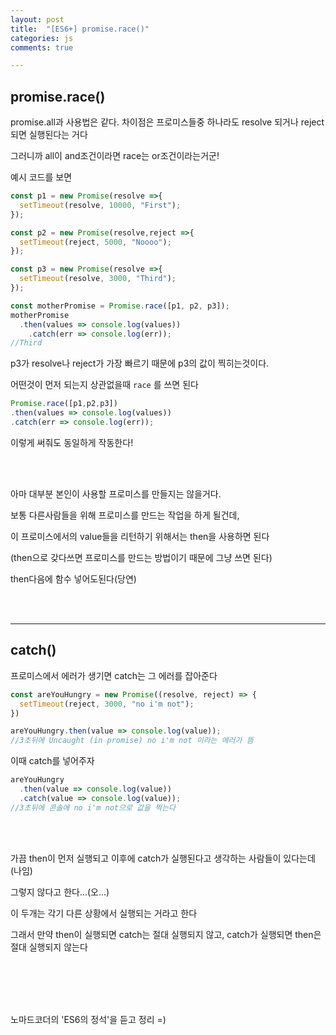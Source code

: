 ```yaml
---
layout: post
title:  "[ES6+] promise.race()"
categories: js 
comments: true

---
```


## promise.race()

promise.all과 사용법은 같다. 차이점은 프로미스들중 하나라도 resolve 되거나 reject되면 실행된다는 거다

그러니까 all이 and조건이라면 race는 or조건이라는거군!

예시 코드를 보면 

~~~javascript
const p1 = new Promise(resolve =>{
  setTimeout(resolve, 10000, "First");
});

const p2 = new Promise(resolve,reject =>{
  setTimeout(reject, 5000, "Noooo");
});

const p3 = new Promise(resolve =>{
  setTimeout(resolve, 3000, "Third");
});

const motherPromise = Promise.race([p1, p2, p3]);
motherPromise
  .then(values => console.log(values))
	.catch(err => console.log(err));
//Third
~~~

p3가 resolve나 reject가 가장 빠르기 때문에 p3의 값이 찍히는것이다.

어떤것이 먼저 되는지 상관없을때 `race` 를 쓰면 된다

~~~javascript
Promise.race([p1,p2,p3])
.then(values => console.log(values))
.catch(err => console.log(err));
~~~

이렇게 써줘도 동일하게 작동한다!

<br>

<br>

아마 대부분 본인이 사용할 프로미스를 만들지는 않을거다.

보통 다른사람들을 위해 프로미스를 만드는 작업을 하게 될건데, 

이 프로미스에서의 value들을 리턴하기 위해서는 then을 사용하면 된다

(then으로 갖다쓰면 프로미스를 만드는 방법이기 때문에 그냥 쓰면 된다)

then다음에 함수 넣어도된다(당연)

<br>

<br>

---

## catch()

프로미스에서 에러가 생기면 catch는 그 에러를 잡아준다

~~~javascript
const areYouHungry = new Promise((resolve, reject) => {
  setTimeout(reject, 3000, "no i'm not");
})

areYouHungry.then(value => console.log(value));
//3초뒤에 Uncaught (in promise) no i'm not 이라는 에러가 뜸
~~~

이때 catch를 넣어주자

~~~javascript
areYouHungry
  .then(value => console.log(value))
  .catch(value => console.log(value));
//3초뒤에 콘솔에 no i'm not으로 값을 찍는다
~~~

<br>

<br>

가끔 then이 먼저 실행되고 이후에 catch가 실행된다고 생각하는 사람들이 있다는데 (나임)

그렇지 않다고 한다...(오...)

이 두개는 각기 다른 상황에서 실행되는 거라고 한다

그래서 만약 then이 실행되면 catch는 절대 실행되지 않고, catch가 실행되면 then은 절대 실행되지 않는다

<br>

<Br>

<br>

<Br>

노마드코더의 'ES6의 정석'을 듣고 정리 =)











